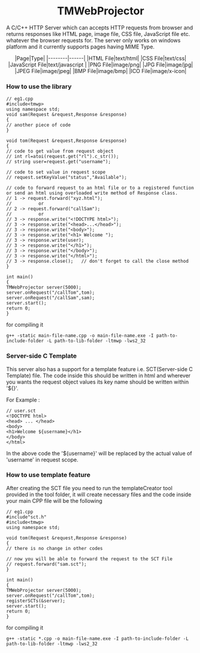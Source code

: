 # <div align='center'> TMWebProjector </div>
A C/C++ HTTP Server which can accepts HTTP requests from browser and returns responses like HTML page, image file, CSS file, JavaScript file etc. whatever the browser requests for. The server only works on windows platform and it currently supports pages having MIME Type.

<div align='center'>
|Page|Type|
|--------|------|
|HTML File|text/html|
|CSS File|text/css|
|JavaScript File|text/javascript |
|PNG File|image/png|
|JPG File|image/jpg|
|JPEG File|image/jpeg|
|BMP File|image/bmp|
|ICO File|image/x-icon|
</div>
  
### How to use the library
```
// eg1.cpp
#include<tmwp>
using namespace std;
void sam(Request &request,Response &response)
{
// another piece of code
}

void tom(Request &request,Response &response)
{
// code to get value from request object 
// int rl=atoi(request.get("rl").c_str());
// string user=request.get("username");

// code to set value in request scope
// request.setKeyValue("status","Available");

// code to forward request to an html file or to a registered function or send an html using overloaded write method of Response class.
// 1 -> request.forward("xyz.html");
//          or
// 2 -> request.forward("callSam");
//          or 
// 3 -> response.write("<!DOCTYPE html>");
// 3 -> response.write("<head>...</head>");
// 3 -> response.write("<body>");
// 3 -> response.write("<h1> Welcome ");
// 3 -> response.write(user);               
// 3 -> response.write("</h1>");
// 3 -> response.write("</body>");
// 3 -> response.write("</html>");
// 3 -> response.close();   // don't forget to call the close method
}

int main()
{
TMWebProjector server(5000);
server.onRequest("/callTom",tom);
server.onRequest("/callSam",sam);
server.start();
return 0;
}
```
for compiling it 
```
g++ -static main-file-name.cpp -o main-file-name.exe -I path-to-include-folder -L path-to-lib-folder -ltmwp -lws2_32
```

### Server-side C Template
This server also has a support for a template feature i.e. SCT(Server-side C Template) file. The code inside this should be written in html and wherever you wants the request object values its key name should be written within '${}'.

For Example :
```
// user.sct
<!DOCTYPE html>
<head> ... </head>
<body>
<h1>Welcome ${username}</h1>
</body>
</html>
```

In the above code the '${username}' will be replaced by the actual value of 'username' in request scope.

### How to use template feature
After creating the SCT file you need to run the templateCreator tool provided in the tool folder, it will create necessary files and the code inside your main CPP file will be the following

```
// eg1.cpp
#include"sct.h"
#include<tmwp>
using namespace std;

void tom(Request &request,Response &response)
{
// there is no change in other codes

// now you will be able to forward the request to the SCT File
// request.forward("sam.sct");
}

int main()
{
TMWebProjector server(5000);
server.onRequest("/callTom",tom);
registerSCTs(&server);
server.start();
return 0;
}
```

for compiling it 
```
g++ -static *.cpp -o main-file-name.exe -I path-to-include-folder -L path-to-lib-folder -ltmwp -lws2_32
```
